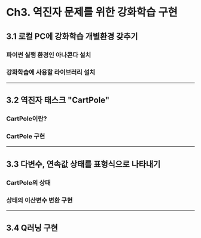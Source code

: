 # Ch3. 역진자 문제를 위한 강화학습 구현

## 3.1 로컬 PC에 강화학습 개별환경 갖추기

### 파이썬 실행 환경인 아나콘다 설치



### 강화학습에 사용할 라이브러리 설치



---

## 3.2 역진자 태스크 "CartPole"

### CartPole이란?



### CartPole 구현





---

## 3.3 다변수, 연속값 상태를 표형식으로 나타내기

### CartPole의 상태



### 상태의 이산변수 변환 구현



---

## 3.4 Q러닝 구현

